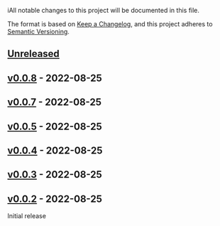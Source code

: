iAll notable changes to this project will be documented in this file.

The format is based on [Keep a Changelog](https://keepachangelog.com/en/1.0.0/),
and this project adheres to [Semantic Versioning](https://semver.org/spec/v2.0.0.html).

## [Unreleased]

## [v0.0.8] - 2022-08-25

## [v0.0.7] - 2022-08-25

## [v0.0.5] - 2022-08-25

## [v0.0.4] - 2022-08-25

## [v0.0.3] - 2022-08-25

## [v0.0.2] - 2022-08-25

Initial release

[Unreleased]: https://github.com/seemiller/build-tooling/compare/v0.0.8...HEAD

[v0.0.8]: https://github.com/seemiller/build-tooling/compare/v0.0.7...v0.0.8

[v0.0.7]: https://github.com/seemiller/build-tooling/compare/v0.0.5...v0.0.7

[v0.0.5]: https://github.com/seemiller/build-tooling/compare/v0.0.4...v0.0.5

[v0.0.4]: https://github.com/seemiller/build-tooling/compare/v0.0.3...v0.0.4

[v0.0.3]: https://github.com/seemiller/build-tooling/compare/v0.0.2...v0.0.3

[v0.0.2]: https://github.com/seemiller/build-tooling/compare/f321091abac5c40edb9320d5fc5369827c230990...v0.0.2
